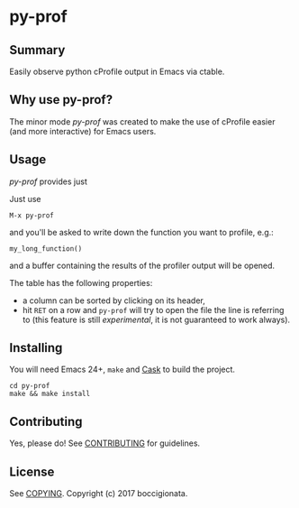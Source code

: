# py-prof

## Summary

Easily observe python cProfile output in Emacs via ctable.


## Why use py-prof?

  The minor mode *py-prof* was created to make the use of cProfile easier (and more interactive) for Emacs users.
	

## Usage


  *py-prof* provides just 

  Just use
  
	M-x py-prof
	

  and you'll be asked to write down the function you want to profile, e.g.:
  
  
	my_long_function()
	
  
  and a buffer containing the results of the profiler output will be opened.
  
  The table has the following properties:
  
  - a column can be sorted by clicking on its header,
  - hit `RET` on a row and `py-prof` will try to open the file the line is referring to (this feature is still *experimental*, it is not guaranteed to work always). 
  
    


## Installing

You will need Emacs 24+, `make` and [Cask](https://github.com/cask/cask) to
build the project.

    cd py-prof
    make && make install


## Contributing

Yes, please do! See [CONTRIBUTING][] for guidelines.

## License

See [COPYING][]. Copyright (c) 2017 boccigionata.


[CONTRIBUTING]: ./CONTRIBUTING.md
[COPYING]: ./COPYING
